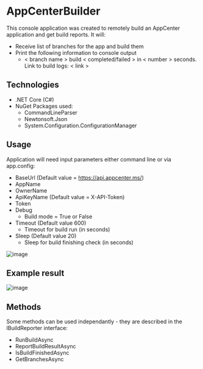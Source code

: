 # AppCenterBuilder
This console application was created to remotely build an AppCenter application and get build reports.
It will:
* Receive list of branches for the app and build them
* Print the following information to console output
  * < branch name > build < completed/failed > in < number > seconds. Link to build logs: < link >

## Technologies
* .NET Core (C#)
* NuGet Packages used:
  * CommandLineParser
  * Newtonsoft.Json
  * System.Configuration.ConfigurationManager

## Usage
Application will need input parameters either command line or via app.config:
* BaseUrl (Default value = https://api.appcenter.ms/)
* AppName
* OwnerName
* ApiKeyName (Default value = X-API-Token)
* Token
* Debug
  * Build mode = True or False
* Timeout (Default value 600)
  * Timeout for build run (in seconds)
* Sleep (Default value 20)
  * Sleep for build finishing check (in seconds)

![image](https://user-images.githubusercontent.com/61601755/172160768-9e7f60a0-40ae-4fe4-88f1-b68b5ff3a48b.png)

## Example result
![image](https://user-images.githubusercontent.com/61601755/172160734-37550d59-3794-4011-9e3c-c5d595f48346.png)

## Methods
Some methods can be used independantly - they are described in the IBuildReporter interface:
* RunBuildAsync
* ReportBuildResultAsync
* IsBuildFinishedAsync
* GetBranchesAsync
